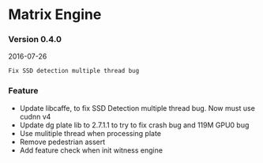 # Matrix Engine
### Version 0.4.0
2016-07-26

```
Fix SSD detection multiple thread bug
```

### Feature
- Update libcaffe, to fix SSD Detection multiple thread bug. Now must use cudnn v4
- Update dg plate lib to 2.7.1.1 to try to fix crash bug and 119M GPU0 bug
- Use mulitiple thread when processing plate
- Remove pedestrian assert
- Add feature check when init witness engine




